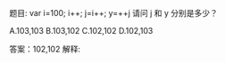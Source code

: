 题目: 
var i=100;
i++;
j=i++;
y=++j
请问 j 和 y 分别是多少？ 

A.103,103
B.103,102
C.102,102
D.102,103

答案：102,102
解释: